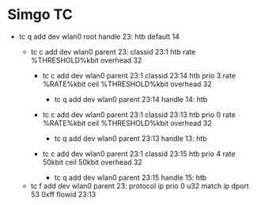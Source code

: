 # Simgo TC


* tc q add dev wlan0 root handle 23:  htb  default 14

  * tc c add dev wlan0 parent 23:  classid 23:1 htb rate %THRESHOLD%kbit overhead 32

    * tc c add dev wlan0 parent 23:1 classid 23:14 htb prio 3 rate %RATE%kbit ceil %THRESHOLD%kbit overhead 32

      - tc q add dev wlan0 parent 23:14 handle 14:  htb

    - tc c add dev wlan0 parent 23:1 classid 23:13 htb prio 0 rate %RATE%kbit ceil  %THRESHOLD%kbit overhead 32

      - tc q add dev wlan0 parent 23:13 handle 13:  htb

    - tc c add dev wlan0 parent 23:1 classid 23:15 htb prio 4 rate 50kbit ceil 50kbit  overhead 32

      - tc q add dev wlan0 parent 23:15 handle 15:  htb

  - tc f add dev wlan0 parent 23:  protocol ip prio 0 u32 match ip dport 53 0xff flowid 23:13



